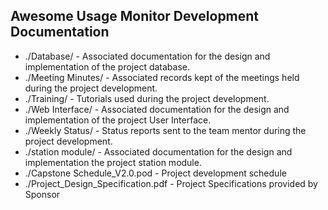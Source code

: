 Awesome Usage Monitor Development Documentation
------

* ./Database/ - Associated documentation for the design and implementation of the project database.
* ./Meeting Minutes/ - Associated records kept of the meetings held during the project development.
* ./Training/ - Tutorials used during the project development.
* ./Web Interface/ - Associated documentation for the design and implementation of the project User Interface.
* ./Weekly Status/ - Status reports sent to the team mentor during the project development.
* ./station module/ - Associated documentation for the design and implementation the project station module.
* ./Capstone Schedule_V2.0.pod - Project development schedule
* ./Project_Design_Specification.pdf - Project Specifications provided by Sponsor
